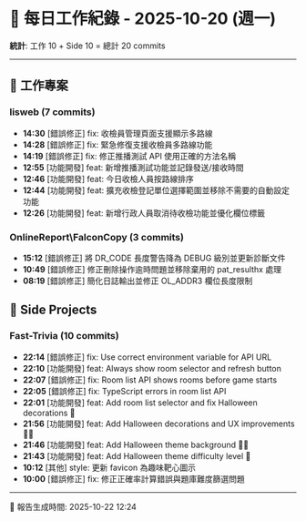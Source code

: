 # 📅 每日工作紀錄 - 2025-10-20 (週一)

**統計**: 工作 10 + Side 10 = 總計 20 commits

---

## 💼 工作專案

### lisweb (7 commits)

- **14:30** [錯誤修正] fix: 收檢員管理頁面支援顯示多路線
- **14:28** [錯誤修正] fix: 緊急修復支援收檢員多路線功能
- **14:19** [錯誤修正] fix: 修正推播測試 API 使用正確的方法名稱
- **12:55** [功能開發] feat: 新增推播測試功能並記錄發送/接收時間
- **12:46** [功能開發] feat: 今日收檢人員按路線排序
- **12:44** [功能開發] feat: 擴充收檢登記單位選擇範圍並移除不需要的自動設定功能
- **12:26** [功能開發] feat: 新增行政人員取消待收檢功能並優化欄位標籤

### OnlineReport\FalconCopy (3 commits)

- **15:12** [錯誤修正] 將 DR_CODE 長度警告降為 DEBUG 級別並更新診斷文件
- **10:49** [錯誤修正] 修正刪除操作逾時問題並移除棄用的 pat_resulthx 處理
- **08:19** [錯誤修正] 簡化日誌輸出並修正 OL_ADDR3 欄位長度限制

## 🎨 Side Projects

### Fast-Trivia (10 commits)

- **22:14** [錯誤修正] fix: Use correct environment variable for API URL
- **22:10** [功能開發] feat: Always show room selector and refresh button
- **22:07** [錯誤修正] fix: Room list API shows rooms before game starts
- **22:05** [錯誤修正] fix: TypeScript errors in room list API
- **22:01** [功能開發] feat: Add room list selector and fix Halloween decorations 🎃
- **21:56** [功能開發] feat: Add Halloween decorations and UX improvements 🎃✨
- **21:46** [功能開發] feat: Add Halloween theme background 🎃✨
- **21:43** [功能開發] feat: Add Halloween theme difficulty level 🎃
- **10:12** [其他] style: 更新 favicon 為趣味靶心圖示
- **10:00** [錯誤修正] fix: 修正正確率計算錯誤與題庫難度篩選問題

---

📅 報告生成時間: 2025-10-22 12:24
